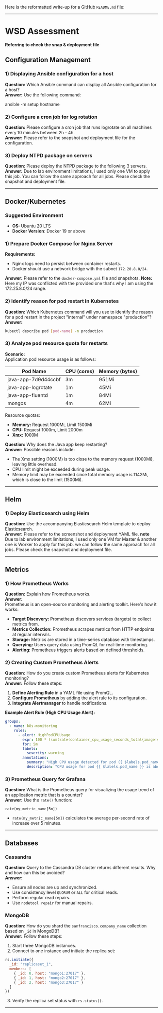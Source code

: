 Here is the reformatted write-up for a GitHub `README.md` file:

---

# WSD Assessment
**Referring to check the snap & deployment file**

## Configuration Management

### 1) Displaying Ansible configuration for a host
**Question:** Which Ansible command can display all Ansible configuration for a host?  
**Answer:** Use the following command:

ansible -m setup hostname


### 2) Configure a cron job for log rotation
**Question:** Please configure a cron job that runs logrotate on all machines every 10 minutes between 2h - 4h.  
**Answer:** Please refer to the snapshot and deployment file for the configuration.

### 3) Deploy NTPD package on servers
**Question:** Please deploy the NTPD package to the following 3 servers.  
**Answer:** Due to lab environment limitations, I used only one VM to apply this job. You can follow the same approach for all jobs. Please check the snapshot and deployment file.

---

## Docker/Kubernetes

### Suggested Environment
- **OS:** Ubuntu 20 LTS
- **Docker Version:** Docker 19 or above

### 1) Prepare Docker Compose for Nginx Server
**Requirements:**
- Nginx logs need to persist between container restarts.
- Docker should use a network bridge with the subnet `172.20.8.0/24`.

**Answer:** Please refer to the `docker-compose.yml` file and snapshots.
**Note:** Here my IP was conflicted with the provided one that's why I am using the 172.25.8.0/24 range.

### 2) Identify reason for pod restart in Kubernetes
**Question:** Which Kubernetes command will you use to identify the reason for a pod restart in the project "internal" under namespace "production"?  
**Answer:** 
```bash
kubectl describe pod [pod-name] -n production
```

### 3) Analyze pod resource quota for restarts
**Scenario:**  
Application pod resource usage is as follows:

| Pod Name               | CPU (cores) | Memory (bytes) |
|------------------------|-------------|----------------|
| java-app-7d9d44ccbf    | 3m          | 951Mi          |
| java-app-logrotate     | 1m          | 45Mi           |
| java-app-fluentd       | 1m          | 84Mi           |
| mongos                 | 4m          | 62Mi           |

Resource quotas:
- **Memory:** Request 1000Mi, Limit 1500Mi
- **CPU:** Request 1000m, Limit 2000m
- **Xmx:** 1000M

**Question:** Why does the Java app keep restarting?  
**Answer:** Possible reasons include:
- The Xmx setting (1000M) is too close to the memory request (1000Mi), leaving little overhead.
- CPU limit might be exceeded during peak usage.
- Memory limit may be exceeded since total memory usage is 1142Mi, which is close to the limit (1500Mi).

---

## Helm

### 1) Deploy Elasticsearch using Helm
**Question:** Use the accompanying Elasticsearch Helm template to deploy Elasticsearch.  
**Answer:** Please refer to the screenshot and deployment YAML file. 
**note** Due to lab environment limitations, I used only one VM for Master & another one is Worker to apply for this job. we can follow the same approach for all jobs. Please check the snapshot and deployment file.

---

## Metrics

### 1) How Prometheus Works
**Question:** Explain how Prometheus works.  
**Answer:**  
Prometheus is an open-source monitoring and alerting toolkit. Here's how it works:
- **Target Discovery:** Prometheus discovers services (targets) to collect metrics from.
- **Metrics Collection:** Prometheus scrapes metrics from HTTP endpoints at regular intervals.
- **Storage:** Metrics are stored in a time-series database with timestamps.
- **Querying:** Users query data using PromQL for real-time monitoring.
- **Alerting:** Prometheus triggers alerts based on defined thresholds.

### 2) Creating Custom Prometheus Alerts
**Question:** How do you create custom Prometheus alerts for Kubernetes monitoring?  
**Answer:** Follow these steps:
1. **Define Alerting Rule** in a YAML file using PromQL.
2. **Configure Prometheus** by adding the alert rule to its configuration.
3. **Integrate Alertmanager** to handle notifications.

**Example Alert Rule (High CPU Usage Alert):**
```yaml
groups:
  - name: k8s-monitoring
    rules:
      - alert: HighPodCPUUsage
        expr: 100 * (sum(rate(container_cpu_usage_seconds_total{image!=""}[5m])) BY (pod_name)) / sum(kube_pod_container_resource_requests_cpu_cores) BY (pod_name) > 80
        for: 5m
        labels:
          severity: warning
        annotations:
          summary: "High CPU usage detected for pod {{ $labels.pod_name }}"
          description: "CPU usage for pod {{ $labels.pod_name }} is above 80% for more than 5 minutes."
```

### 3) Prometheus Query for Grafana
**Question:** What is the Prometheus query for visualizing the usage trend of an application metric that is a counter?  
**Answer:** Use the `rate()` function:
```promql
rate(my_metric_name[5m])
```
- `rate(my_metric_name[5m])` calculates the average per-second rate of increase over 5 minutes.

---

## Databases

### Cassandra
**Question:** Query to the Cassandra DB cluster returns different results. Why and how can this be avoided?  
**Answer:**
- Ensure all nodes are up and synchronized.
- Use consistency level `QUORUM` or `ALL` for critical reads.
- Perform regular read repairs.
- Use `nodetool repair` for manual repairs.

### MongoDB
**Question:** How do you shard the `sanfrancisco.company_name` collection based on `_id` in MongoDB?  
**Answer:** Follow these steps:
1. Start three MongoDB instances.
2. Connect to one instance and initiate the replica set:
```js
rs.initiate({
  _id: "replicaset_1",
  members: [
    { _id: 0, host: "mongo1:27017" },
    { _id: 1, host: "mongo2:27017" },
    { _id: 2, host: "mongo3:27017" }
  ]
})
```
3. Verify the replica set status with `rs.status()`.

---

